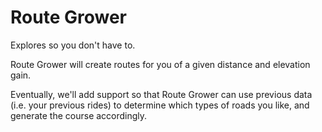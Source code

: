 Route Grower
============

Explores so you don't have to. 

Route Grower will create routes for you of a given distance and elevation gain.

Eventually, we'll add support so that Route Grower can use previous data 
(i.e. your previous rides) to determine which types of roads you like,
and generate the course accordingly.
